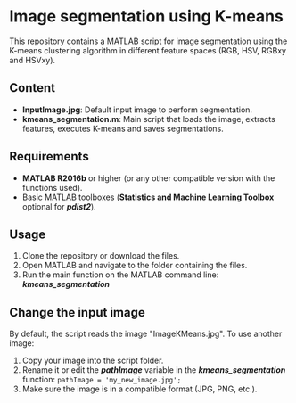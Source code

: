 # Image segmentation using K-means

This repository contains a MATLAB script for image segmentation using the K-means clustering algorithm in different feature spaces (RGB, HSV, RGBxy and HSVxy).

## Content
- **InputImage.jpg**: Default input image to perform segmentation.
- **kmeans_segmentation.m**: Main script that loads the image, extracts features, executes K-means and saves segmentations.

## Requirements
- **MATLAB R2016b** or higher (or any other compatible version with the functions used).
- Basic MATLAB toolboxes (**Statistics and Machine Learning Toolbox** optional for ***pdist2***).

## Usage
1. Clone the repository or download the files.
2. Open MATLAB and navigate to the folder containing the files.
3. Run the main function on the MATLAB command line:
	***kmeans_segmentation***

## Change the input image
By default, the script reads the image "ImageKMeans.jpg". To use another image:
1. Copy your image into the script folder.
2. Rename it or edit the ***pathImage*** variable in the ***kmeans_segmentation*** function:
   `pathImage = 'my_new_image.jpg';`
3. Make sure the image is in a compatible format (JPG, PNG, etc.).


